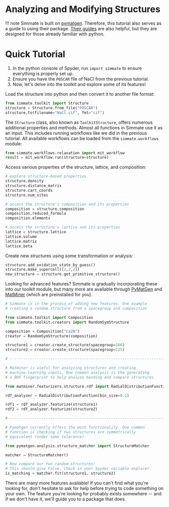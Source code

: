 # Analyzing and Modifying Structures

!!! note
    Simmate is built on [pymatgen](https://pymatgen.org/). Therefore, this tutorial also serves as a guide to using their package. [Their guides](https://pymatgen.org/usage.html) are also helpful, but they are designed for those already familiar with python.

# Quick Tutorial

1. In the python console of Spyder, run `import simmate` to ensure everything is properly set up.
2. Ensure you have the `POSCAR` file of NaCl from the previous tutorial. 
3. Now, let's delve into the toolkit and explore some of its features!

Load the structure into python and then convert it to another file format:
```python
from simmate.toolkit import Structure
structure = Structure.from_file("POSCAR")
structure.to(filename="NaCl.cif", fmt="cif")
```

The `Structure` class, also known as `ToolkitStructure`, offers numerous additional properties and methods. Almost all functions in Simmate use it as an input. This includes running workflows like we did in the previous tutorial. All available workflows can be loaded from the `simmate.workflows` module:
```python
from simmate.workflows.relaxation import mit_workflow
result = mit_workflow.run(structure=structure)
```

Access various properties of the structure, lattice, and composition:
```python
# explore structure-based properties
structure.density
structure.distance_matrix
structure.cart_coords
structure.num_sites

# access the structure's composition and its properties
composition = structure.composition
composition.reduced_formula
composition.elements

# access the structure's lattice and its properties
lattice = structure.lattice
lattice.volume
lattice.matrix
lattice.beta
```

Create new structures using some transformation or analysis:
```python
structure.add_oxidation_state_by_guess()
structure.make_supercell([2,2,2])
new_structure = structure.get_primitive_structure()
```

Looking for advanced features? Simmate is gradually incorporating these into our toolkit module, but many more are available through [PyMatGen](https://pymatgen.org/) and [MatMiner](https://hackingmaterials.lbl.gov/matminer/) (which are preinstalled for you).
```python
# Simmate is in the process of adding new features. One example
# creating a random structure from a spacegroup and composition

from simmate.toolkit import Composition
from simmate.toolkit.creators import RandomSymStructure

composition = Composition("Ca2N")
creator = RandomSymStructure(composition)

structure1 = creator.create_structure(spacegroup=166)
structure2 = creator.create_structure(spacegroup=225)

# ----------------------------------------------------------------------

# Matminer is useful for analyzing structures and creating
# machine-learning inputs. One common analysis is the generating
# a RDF fingerprint to help analyze bonding and compare structures

from matminer.featurizers.structure.rdf import RadialDistributionFunction

rdf_analyzer = RadialDistributionFunction(bin_size=0.1)

rdf1 = rdf_analyzer.featurize(structure1)
rdf2 = rdf_analyzer.featurize(structure2)

# ----------------------------------------------------------------------

# Pymatgen currently offers the most functionality. One common
# function is checking if two structures are symmetrically
# equivalent (under some tolerance).

from pymatgen.analysis.structure_matcher import StructureMatcher

matcher = StructureMatcher()

# Now compare our two random structures!
# This should give False. Check in your Spyder variable explorer.
is_matching = matcher.fit(structure1, structure2)
```

There are many more features available! If you can't find what you're looking for, don't hesitate to ask for help before trying to code something on your own. The feature you're looking for probably exists somewhere -- and if we don't have it, we'll guide you to a package that does.
